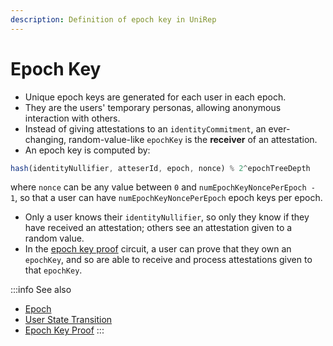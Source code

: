 ```yaml
---
description: Definition of epoch key in UniRep
---
```


# Epoch Key

* Unique epoch keys are generated for each user in each epoch.
* They are the users' temporary personas, allowing anonymous interaction with others.
* Instead of giving attestations to an `identityCommitment`, an ever-changing, random-value-like `epochKey` is the **receiver** of an attestation.
* An epoch key is computed by:

```typescript
hash(identityNullifier, atteserId, epoch, nonce) % 2^epochTreeDepth
```

where `nonce` can be any value between `0` and `numEpochKeyNoncePerEpoch - 1`, so that a user can have `numEpochKeyNoncePerEpoch` epoch keys per epoch.

* Only a user knows their `identityNullifier`, so only they know if they have received an attestation; others see an attestation given to a random value.
* In the [epoch key proof](../circuits-api/circuits#epoch-key-proof) circuit, a user can prove that they own an `epochKey`, and so are able to receive and process attestations given to that `epochKey`.

:::info
See also

* [Epoch](epoch.md)
* [User State Transition](user-state-transition.md)
* [Epoch Key Proof](../circuits-api/circuits.md#epoch-key-proof)
:::
